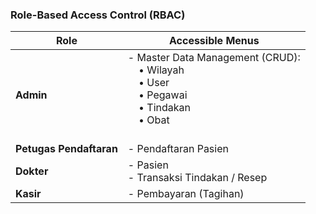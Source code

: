 ### Role-Based Access Control (RBAC)

| Role   | Accessible Menus |
|--------|------------------|
| **Admin** | - Master Data Management (CRUD):<br>&nbsp;&nbsp;&nbsp;&nbsp;• Wilayah<br>&nbsp;&nbsp;&nbsp;&nbsp;• User<br>&nbsp;&nbsp;&nbsp;&nbsp;• Pegawai<br>&nbsp;&nbsp;&nbsp;&nbsp;• Tindakan<br>&nbsp;&nbsp;&nbsp;&nbsp;• Obat<br>&nbsp;&nbsp;&nbsp;&nbsp; |
 **Petugas Pendaftaran**| - Pendaftaran Pasien |
| **Dokter** | - Pasien<br>- Transaksi Tindakan / Resep |
| **Kasir** | - Pembayaran (Tagihan) |
